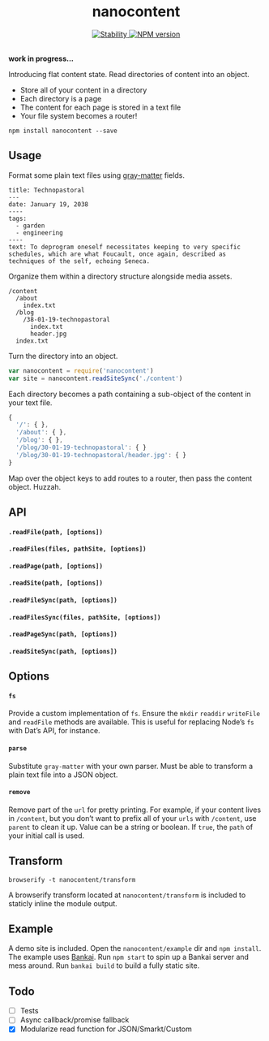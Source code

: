 <h1 align="center">nanocontent</h1>

<div align="center">
  <a href="https://nodejs.org/api/documentation.html#documentation_stability_index">
    <img src="https://img.shields.io/badge/stability-experimental-orange.svg?style=flat-square" alt="Stability" />
  </a>
  <a href="https://www.npmjs.com/package/nanocontent">
    <img src="https://img.shields.io/npm/v/nanocontent.svg?style=flat-square" alt="NPM version" />
  </a>
</div>

<br />

**work in progress...**

Introducing flat content state. Read directories of content into an object.

- Store all of your content in a directory
- Each directory is a page
- The content for each page is stored in a text file
- Your file system becomes a router!

```
npm install nanocontent --save
```

## Usage

Format some plain text files using [gray-matter](https://github.com/jonschlinkert/gray-matter) fields.

```
title: Technopastoral
---
date: January 19, 2038
----
tags:
  - garden
  - engineering
----
text: To deprogram oneself necessitates keeping to very specific schedules, which are what Foucault, once again, described as techniques of the self, echoing Seneca. 
```

Organize them within a directory structure alongside media assets.

```
/content
  /about
    index.txt
  /blog
    /38-01-19-technopastoral
      index.txt
      header.jpg
  index.txt
```

Turn the directory into an object.

```js
var nanocontent = require('nanocontent')
var site = nanocontent.readSiteSync('./content')
```

Each directory becomes a path containing a sub-object of the content in your text file. 

```js
{
  '/': { },
  '/about': { },
  '/blog': { },
  '/blog/30-01-19-technopastoral': { }
  '/blog/30-01-19-technopastoral/header.jpg': { }
}
```

Map over the object keys to add routes to a router, then pass the content object. Huzzah.

## API

#### `.readFile(path, [options])`

#### `.readFiles(files, pathSite, [options])`

#### `.readPage(path, [options])`

#### `.readSite(path, [options])`

#### `.readFileSync(path, [options])`

#### `.readFilesSync(files, pathSite, [options])`

#### `.readPageSync(path, [options])`

#### `.readSiteSync(path, [options])`

## Options

#### `fs`

Provide a custom implementation of `fs`. Ensure the `mkdir` `readdir` `writeFile` and `readFile` methods are available. This is useful for replacing Node’s `fs` with Dat’s API, for instance.

#### `parse`

Substitute `gray-matter` with your own parser. Must be able to transform a plain text file into a JSON object.

#### `remove`

Remove part of the `url` for pretty printing. For example, if your content lives in `/content`, but you don’t want to prefix all of your `urls` with `/content`, use `parent` to clean it up. Value can be a string or boolean. If `true`, the `path` of your initial call is used.

## Transform

```
browserify -t nanocontent/transform
```

A browserify transform located at `nanocontent/transform` is included to staticly inline the module output.

## Example

A demo site is included. Open the `nanocontent/example` dir and `npm install`. The example uses [Bankai](https://github.com/choojs/bankai). Run `npm start` to spin up a Bankai server and mess around. Run `bankai build` to build a fully static site.

## Todo

- [ ] Tests
- [ ] Async callback/promise fallback
- [x] Modularize read function for JSON/Smarkt/Custom
